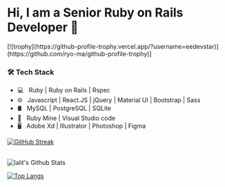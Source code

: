 <h1>Hi, I am a Senior Ruby on Rails Developer 👋</h1>
[![trophy](https://github-profile-trophy.vercel.app/?username=eedevstar)](https://github.com/ryo-ma/github-profile-trophy)]

<h3>🛠 Tech Stack</h3>

- 💻 &nbsp; Ruby | Ruby on Rails | Rspec  
- 🌐 &nbsp; Javascript | React.JS | jQuery | Material UI | Bootstrap | Sass 
- 🛢 &nbsp; MySQL | PostgreSQL | SQLite
- 🔧 &nbsp; Ruby Mine | Visual Studio code
- 🖥 &nbsp; Adobe Xd | Illustrator | Photoshop | Figma


[![GitHub Streak](https://github-readme-streak-stats.herokuapp.com?user=eedevstar&theme=submarine-flowers&border_radius=5&fire=DD701B)](https://git.io/streak-stats)

<br>

<img align="center" src="https://github-readme-stats.vercel.app/api?username=eedevstar&include_all_commits=true&count_private=true&show_icons=true&line_height=20&title_color=7A7ADB&icon_color=2234AE&text_color=D3D3D3&bg_color=0,000000,130F40" alt="lalit's Github Stats">

</br>

[![Top Langs](https://github-readme-stats.vercel.app/api/top-langs/?username=eedevstar&layout=compact&text_color=daf7dc&bg_color=151515)](https://github.com/eedevstar/github-readme-stats)

